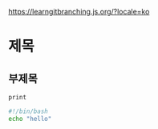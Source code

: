 https://learngitbranching.js.org/?locale=ko
# 제목
## 부제목


`print`

```bash
#!/bin/bash
echo "hello"
```